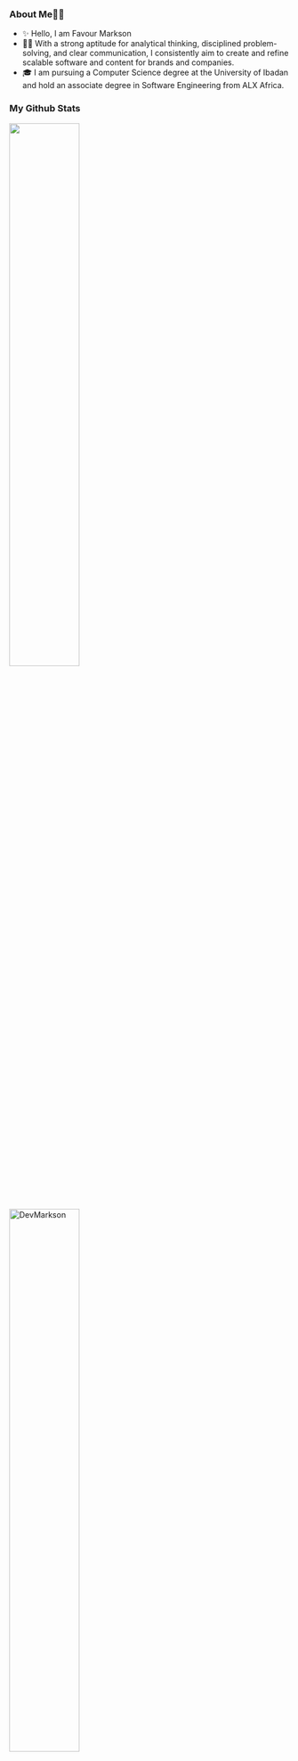 <!--
<img align="center" src="https://readme-typing-svg.herokuapp.com?size=20&color=2296F7&background=C6CBFF00&center=true&vCenter=true&width=500&lines=Hello+there!+I'm+Markson+%F0%9F%91%8B;I+am+a+Software+Engineer+%F0%9F%90%B1%E2%80%8D%F0%9F%92%BB;I+love+solving+programming+problems+;I+write+clean+codes+%F0%9F%92%BB" width="100%"/>
------------------------------------------------------------------------------------
-->
 
### About Me👨‍💻


* ✨ Hello, I am Favour Markson
* 👨‍💻 With a strong aptitude for analytical thinking, disciplined problem-solving, and clear communication, I consistently aim to create and refine scalable software and content for brands and companies.
* 🎓 I am pursuing a Computer Science degree at the University of Ibadan and hold an associate degree in Software Engineering from ALX Africa.

<!--
### Skills

<p align="left">
<a href="https://developer.mozilla.org/en-US/docs/Glossary/HTML5" target="_blank" rel="noreferrer"><img src="https://raw.githubusercontent.com/danielcranney/readme-generator/main/public/icons/skills/html5-colored.svg" width="36" height="36" alt="HTML5" /></a>
<a href="https://www.w3.org/TR/CSS/#css" target="_blank" rel="noreferrer"><img src="https://raw.githubusercontent.com/danielcranney/readme-generator/main/public/icons/skills/css3-colored.svg" width="36" height="36" alt="CSS3" /></a>
<a href="https://getbootstrap.com/" target="_blank" rel="noreferrer"><img src="https://raw.githubusercontent.com/danielcranney/readme-generator/main/public/icons/skills/bootstrap-colored.svg" width="36" height="36" alt="Bootstrap" /></a>
<a href="https://developer.mozilla.org/en-US/docs/Web/JavaScript" target="_blank" rel="noreferrer"><img src="https://raw.githubusercontent.com/danielcranney/readme-generator/main/public/icons/skills/javascript-colored.svg" width="36" height="36" alt="Javascript" /></a>
<a href="https://www.python.org/" target="_blank" rel="noreferrer"><img src="https://raw.githubusercontent.com/danielcranney/readme-generator/main/public/icons/skills/python-colored.svg" width="36" height="36" alt="Python" /></a>
<a href="https://www.postgresql.org/" target="_blank" rel="noreferrer"><img src="https://raw.githubusercontent.com/danielcranney/readme-generator/main/public/icons/skills/postgresql-colored.svg" width="36" height="36" alt="PostgreSQL" /></a>
<a href="https://www.heroku.com/" target="_blank" rel="noreferrer"><img src="https://raw.githubusercontent.com/danielcranney/readme-generator/main/public/icons/skills/heroku-colored.svg" width="36" height="36" alt="Heroku" /></a>
<a href="https://www.djangoproject.com/" target="_blank" rel="noreferrer"><img src="https://raw.githubusercontent.com/danielcranney/readme-generator/main/public/icons/skills/django-colored-dark.svg" width="36" height="36" alt="Django" /></a>
<a href="https://nodejs.org/" target="_blank" rel="noreferrer"><img src="https://raw.githubusercontent.com/danielcranney/readme-generator/main/public/icons/skills/nodejs-colored.svg" width="36" height="36" alt="Node.js" /></a>

</p>
-->
 
<!--
### Socials

<p align="left">
<a href="https://www.linkedin.com/in/markson-favour/" target="_blank" rel="noreferrer"><img src="https://raw.githubusercontent.com/danielcranney/readme-generator/main/public/icons/socials/linkedin.svg" width="32" height="32" /></a>
<a href="https://twitter.com/MarksonFavour1" target="_blank" rel="noreferrer"><img src="https://raw.githubusercontent.com/danielcranney/readme-generator/main/public/icons/socials/twitter.svg" width="32" height="32" /></a>
</p>
------------------------------------------------------------------------------------
-->
 


 ### My Github Stats

<p align="left">
<img width="50%" src="https://github-readme-stats.vercel.app/api?username=DevMarkson&show_icons=true" />

<!--
<img width="100%" src="https://github-readme-stats.vercel.app/api/top-langs?username=DevMarkson&show_icons=true&theme=white&title_color=blue&text_color=dark&locale=en&layout=compact&hide_border=true" alt="DevMarkson" />
-->
 
<img width="50%" src="https://github-readme-streak-stats.herokuapp.com/?user=DevMarkson&theme=highcontrast&hide_border=true" alt="DevMarkson" />

<!--
<img width="100%" src="https://activity-graph.herokuapp.com/graph?username=DevMarkson&bg_color=000000&color=00b3ff&line=00b3ff&point=facc15&area_color=000000&area=true&hide_border=true&custom_title=GitHub%20Commits%20Graph" alt="GitHub Commits Graph" />
-->
 
</p>

